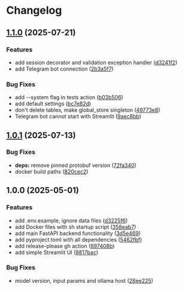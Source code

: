 # Changelog

## [1.1.0](https://github.com/qw1zzard/helpbot/compare/v1.0.1...v1.1.0) (2025-07-21)


### Features

* add session decorator and validation exception handler ([d3241f2](https://github.com/qw1zzard/helpbot/commit/d3241f2582a7b885c1d82d08ec396618ccf20a48))
* add Telegram bot connection ([2b3a5f7](https://github.com/qw1zzard/helpbot/commit/2b3a5f7de4eb29af8b57d0489a1b9b2ffebf06ed))


### Bug Fixes

* add --system flag in tests action ([b03b506](https://github.com/qw1zzard/helpbot/commit/b03b506f6d2f759ef33e6f131f10aad5711cedf7))
* add default settings ([bc7e82d](https://github.com/qw1zzard/helpbot/commit/bc7e82d444520d70b85415c2c42d7af70869fd24))
* don't delete tables, make global_store singleton ([49773e8](https://github.com/qw1zzard/helpbot/commit/49773e8e9314d0d21226ba76557cba8c833cc78f))
* Telegram bot cannot start with Streamlit ([9aec8bb](https://github.com/qw1zzard/helpbot/commit/9aec8bb7a83e3ec50effa56f6b28516c425797ca))

## [1.0.1](https://github.com/qw1zzard/helpbot/compare/v1.0.0...v1.0.1) (2025-07-13)


### Bug Fixes

* **deps:** remove pinned protobuf version ([72fa340](https://github.com/qw1zzard/helpbot/commit/72fa340b2ca3b09910009935c72c90b40f5b721c))
* docker build paths ([820cec2](https://github.com/qw1zzard/helpbot/commit/820cec202af438304eeb94e86d7f73378d7603a2))

## 1.0.0 (2025-05-01)


### Features

* add .env.example, ignore data files ([d3225f6](https://github.com/qw1zzard/helpbot/commit/d3225f6dd5969ab25eeedafa5c9490ead29423fd))
* add Docker files with sh startup script ([358eab7](https://github.com/qw1zzard/helpbot/commit/358eab771223016a8b0127679a11220f5275a118))
* add main FastAPI backend functionality ([3d5e469](https://github.com/qw1zzard/helpbot/commit/3d5e469c45d1f968353a9eba941409407ed63df9))
* add pyproject.toml with all dependencies ([5462fbf](https://github.com/qw1zzard/helpbot/commit/5462fbf452b266d01f14abdf7135032b6c5cb59c))
* add release-please gh action ([697408b](https://github.com/qw1zzard/helpbot/commit/697408b1f15b0f544f2a5b8fb2138821b1d2a96a))
* add simple Streamlit UI ([8817bac](https://github.com/qw1zzard/helpbot/commit/8817bac58a0c0818711c6f8d9181de7cf6e6637a))


### Bug Fixes

* model version, input params and ollama host ([28ee225](https://github.com/qw1zzard/helpbot/commit/28ee2250594467f284c9b99d32c8864dce7057d0))
